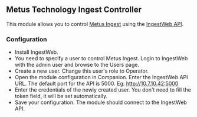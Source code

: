 ## Metus Technology Ingest Controller

This module allows you to control [Metus Ingest](https://www.metus.com/metus-ingest/) using the [IngestWeb API](https://metuskb.atlassian.net/wiki/spaces/INGEST/pages/3182559237/Metus+IngestWEB+Controller).

### Configuration

- Install IngestWeb.
- You need to specify a user to control Metus Ingest. Login to IngestWeb with the admin user and browse to the Users page.
- Create a new user. Change this user's role to Operator.
- Open the module configuration in Companion. Enter the IngestWeb API URL. The default port for the API is 5000. Eg: http://10.7.10.42:5000
- Enter the credentials of the newly created user. You don't need to fill the token field, it will be set automatically.
- Save your configuration. The module should connect to the IngestWeb API.
